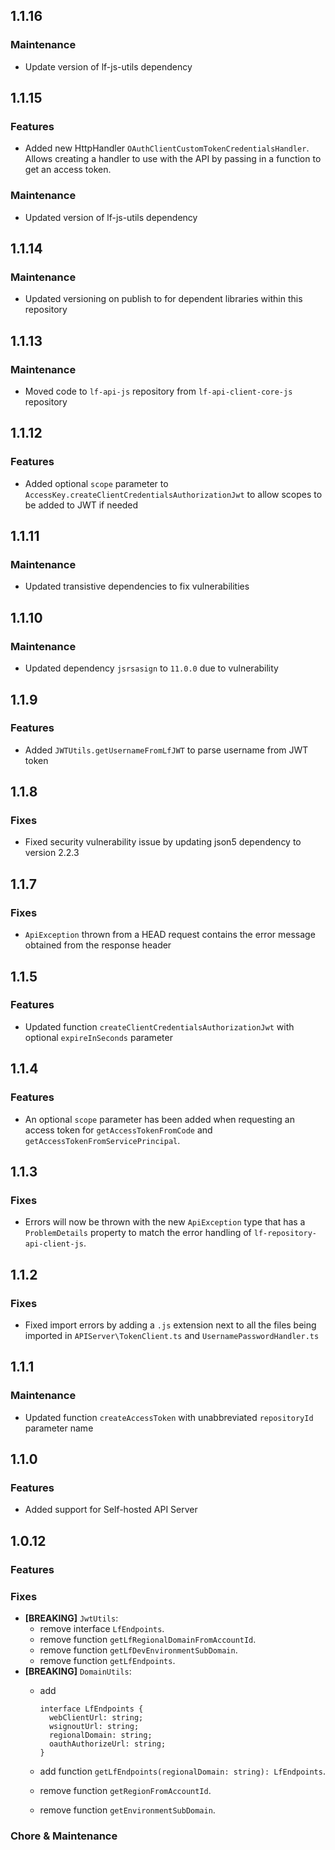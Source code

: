 ## 1.1.16

### Maintenance

- Update version of lf-js-utils dependency

## 1.1.15

### Features

- Added new HttpHandler `OAuthClientCustomTokenCredentialsHandler`. Allows creating a handler to use with the API by passing in a function to get an access token.

### Maintenance

- Updated version of lf-js-utils dependency

## 1.1.14

### Maintenance

- Updated versioning on publish to for dependent libraries within this repository

## 1.1.13

### Maintenance

- Moved code to `lf-api-js` repository from `lf-api-client-core-js` repository

## 1.1.12

### Features

- Added optional `scope` parameter to `AccessKey.createClientCredentialsAuthorizationJwt` to allow scopes to be added to JWT if needed

## 1.1.11

### Maintenance

- Updated transistive dependencies to fix vulnerabilities

## 1.1.10

### Maintenance

- Updated dependency `jsrsasign` to `11.0.0` due to vulnerability

## 1.1.9

### Features

- Added `JWTUtils.getUsernameFromLfJWT` to parse username from JWT token

## 1.1.8

### Fixes

- Fixed security vulnerability issue by updating json5 dependency to version 2.2.3

## 1.1.7

### Fixes

- `ApiException` thrown from a HEAD request contains the error message obtained from the response header

## 1.1.5

### Features

- Updated function `createClientCredentialsAuthorizationJwt` with optional `expireInSeconds` parameter

## 1.1.4

### Features

- An optional `scope` parameter has been added when requesting an access token for `getAccessTokenFromCode` and `getAccessTokenFromServicePrincipal`.

## 1.1.3

### Fixes

- Errors will now be thrown with the new `ApiException` type that has a `ProblemDetails` property to match the error handling of `lf-repository-api-client-js`.

## 1.1.2

### Fixes

- Fixed import errors by adding a `.js` extension next to all the files being imported in `APIServer\TokenClient.ts` and `UsernamePasswordHandler.ts`

## 1.1.1

### Maintenance

- Updated function `createAccessToken` with unabbreviated `repositoryId` parameter name

## 1.1.0

### Features

- Added support for Self-hosted API Server

## 1.0.12

### Features

### Fixes

- **[BREAKING]** `JwtUtils`:
  - remove interface `LfEndpoints`.
  - remove function `getLfRegionalDomainFromAccountId`.
  - remove function `getLfDevEnvironmentSubDomain`.
  - remove function `getLfEndpoints`.
- **[BREAKING]** `DomainUtils`:
  - add

    ```
    interface LfEndpoints {
      webClientUrl: string;
      wsignoutUrl: string;
      regionalDomain: string;
      oauthAuthorizeUrl: string;
    }
    ```

  - add function `getLfEndpoints(regionalDomain: string): LfEndpoints`.
  - remove function `getRegionFromAccountId`.
  - remove function `getEnvironmentSubDomain`.

### Chore & Maintenance
